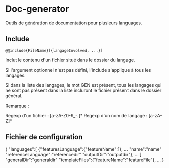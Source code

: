 Doc-generator
=============


Outils de génération de documentation pour plusieurs languages.


Include
-------

    @@include{FileName}[{langageInvolved, ...}]

Inclut le contenu d'un fichier situé dans le dossier du langage.

Si l'argument optionnel n'est pas défini, l'include s'applique à tous les langages.

Si dans la liste des langages, le mot GEN est présent, tous les langages qui ne sont pas présent dans la liste incluront le fichier présent dans le dossier général.

Remarque :

  Regexp d'un fichier : [a-zA-Z0-9\_-.]\*
  Regexp d'un nom de langage : [a-zA-Z]\*

Fichier de configuration
------------------------

  {
    "languages":[
      {"featuresLanguage":{"featureName":1}, ...
      "name":"name"
      "referenceLanguage":"referencedir"
      "outputDir":"outputdir"},
      ...
    ]
    "generalDir":"generaldir"
    "templateFiles":{"featureName":"featureFile"}, ...
  }


